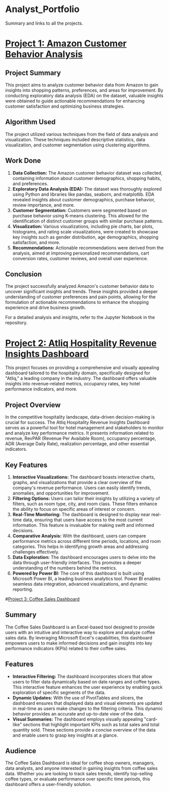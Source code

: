 # Analyst_Portfolio
Summary and links to all the projects.

# [Project 1: Amazon Customer Behavior Analysis](https://github.com/Nikuderushi/Portfolio/blob/main/Amazon_costumer_behavior_Insights.ipynb)

## Project Summary
This project aims to analyze customer behavior data from Amazon to gain insights into shopping patterns, preferences, and areas for improvement. By conducting exploratory data analysis (EDA) on the dataset, valuable insights were obtained to guide actionable recommendations for enhancing customer satisfaction and optimizing business strategies.

## Algorithm Used
The project utilized various techniques from the field of data analysis and visualization. These techniques included descriptive statistics, data visualization, and customer segmentation using clustering algorithms.

## Work Done
1. **Data Collection:** The Amazon customer behavior dataset was collected, containing information about customer demographics, shopping habits, and preferences.
2. **Exploratory Data Analysis (EDA):** The dataset was thoroughly explored using Python and libraries like pandas, seaborn, and matplotlib. EDA revealed insights about customer demographics, purchase behavior, review importance, and more.
3. **Customer Segmentation:** Customers were segmented based on purchase behavior using K-means clustering. This allowed for the identification of distinct customer groups with similar purchase patterns.
4. **Visualization:** Various visualizations, including pie charts, bar plots, histograms, and rating scale visualizations, were created to showcase key insights such as gender distribution, age demographics, shopping satisfaction, and more.
5. **Recommendations:** Actionable recommendations were derived from the analysis, aimed at improving personalized recommendations, cart conversion rates, customer reviews, and overall user experience.

## Conclusion
The project successfully analyzed Amazon's customer behavior data to uncover significant insights and trends. These insights provided a deeper understanding of customer preferences and pain points, allowing for the formulation of actionable recommendations to enhance the shopping experience and drive business growth.

For a detailed analysis and insights, refer to the Jupyter Notebook in the repository.

# [Project 2: Atliq Hospitality Revenue Insights Dashboard](https://github.com/Nikuderushi/Revenue_Insights_in_Hospitality_Domain/blob/main/Revenue%20Insights%20in%20Hospitality%20Domain.pbix)


This project focuses on providing a comprehensive and visually appealing dashboard tailored to the hospitality domain, specifically designed for "Atliq," a leading company in the industry. The dashboard offers valuable insights into revenue-related metrics, occupancy rates, key hotel performance indicators, and more.

## Project Overview

In the competitive hospitality landscape, data-driven decision-making is crucial for success. The Atliq Hospitality Revenue Insights Dashboard serves as a powerful tool for hotel management and stakeholders to monitor and analyze key performance metrics. It presents information related to revenue, RevPAR (Revenue Per Available Room), occupancy percentage, ADR (Average Daily Rate), realization percentage, and other essential indicators.

## Key Features

1. **Interactive Visualizations:** The dashboard boasts interactive charts, graphs, and visualizations that provide a clear overview of the company's revenue performance. Users can easily identify trends, anomalies, and opportunities for improvement.
2. **Filtering Options:** Users can tailor their insights by utilizing a variety of filters, such as room type, city, and room class. These filters enhance the ability to focus on specific areas of interest or concern.
3. **Real-Time Monitoring:** The dashboard is designed to display near real-time data, ensuring that users have access to the most current information. This feature is invaluable for making swift and informed decisions.
4. **Comparative Analysis:** With the dashboard, users can compare performance metrics across different time periods, locations, and room categories. This helps in identifying growth areas and addressing challenges effectively.
5. **Data Exploration:** The dashboard encourages users to delve into the data through user-friendly interfaces. This promotes a deeper understanding of the numbers behind the metrics.
6. **Powered by Power BI:** The core of this dashboard is built using Microsoft Power BI, a leading business analytics tool. Power BI enables seamless data integration, advanced visualizations, and dynamic reporting.

#[Project 3: Coffee Sales Dashboard ](https://github.com/Nikuderushi/Coffee_Sales_Insights/blob/main/Coffee_house_Dashboard.xlsx)

## Summary

The Coffee Sales Dashboard is an Excel-based tool designed to provide users with an intuitive and interactive way to explore and analyze coffee sales data. By leveraging Microsoft Excel's capabilities, this dashboard empowers users to make informed decisions and gain insights into key performance indicators (KPIs) related to their coffee sales.

## Features

- **Interactive Filtering:** The dashboard incorporates slicers that allow users to filter data dynamically based on date ranges and coffee types. This interactive feature enhances the user experience by enabling quick exploration of specific segments of the data.
- **Dynamic Updates:** With the use of PivotTables and slicers, the dashboard ensures that displayed data and visual elements are updated in real-time as users make changes to the filtering criteria. This dynamic behavior provides an accurate and up-to-date view of the data.
- **Visual Summaries:** The dashboard employs visually appealing "card-like" sections that highlight important KPIs such as total sales and total quantity sold. These sections provide a concise overview of the data and enable users to grasp key insights at a glance.

## Audience

The Coffee Sales Dashboard is ideal for coffee shop owners, managers, data analysts, and anyone interested in gaining insights from coffee sales data. Whether you are looking to track sales trends, identify top-selling coffee types, or evaluate performance over specific time periods, this dashboard offers a user-friendly solution.





